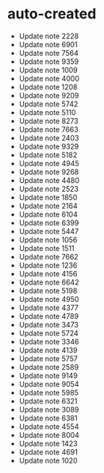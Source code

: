 # auto-created
- Update note 2228
- Update note 6901
- Update note 7564
- Update note 9359
- Update note 1009
- Update note 4000
- Update note 1208
- Update note 9209
- Update note 5742
- Update note 5110
- Update note 8273
- Update note 7663
- Update note 2403
- Update note 9329
- Update note 5182
- Update note 4945
- Update note 9268
- Update note 4480
- Update note 2523
- Update note 1850
- Update note 2164
- Update note 6104
- Update note 6399
- Update note 5447
- Update note 1056
- Update note 1511
- Update note 7662
- Update note 1236
- Update note 4156
- Update note 6642
- Update note 5198
- Update note 4950
- Update note 4377
- Update note 4789
- Update note 3473
- Update note 5724
- Update note 3346
- Update note 4139
- Update note 5757
- Update note 2589
- Update note 9149
- Update note 9054
- Update note 5985
- Update note 6321
- Update note 3089
- Update note 6381
- Update note 4554
- Update note 8004
- Update note 1423
- Update note 4691
- Update note 1020
